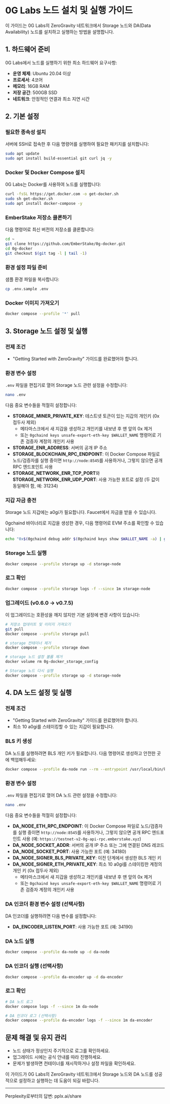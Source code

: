 # 0G Labs 노드 설치 및 실행 가이드

이 가이드는 0G Labs의 ZeroGravity 네트워크에서 Storage 노드와 DA(Data Availability) 노드를 설치하고 실행하는 방법을 설명합니다.

## 1. 하드웨어 준비

0G Labs에서 노드를 실행하기 위한 최소 하드웨어 요구사항:

- **운영 체제**: Ubuntu 20.04 이상
- **프로세서**: 4코어
- **메모리**: 16GB RAM
- **저장 공간**: 500GB SSD
- **네트워크**: 안정적인 연결과 최소 지연 시간

## 2. 기본 설정

### 필요한 종속성 설치

서버에 SSH로 접속한 후 다음 명령어를 실행하여 필요한 패키지를 설치합니다:

```bash
sudo apt update
sudo apt install build-essential git curl jq -y
```

### Docker 및 Docker Compose 설치

0G Labs는 Docker를 사용하여 노드를 실행합니다:

```bash
curl -fsSL https://get.docker.com -o get-docker.sh
sudo sh get-docker.sh
sudo apt install docker-compose -y
```

### EmberStake 저장소 클론하기

다음 명령어로 최신 버전의 저장소를 클론합니다:

```bash
cd ~
git clone https://github.com/EmberStake/0g-docker.git
cd 0g-docker
git checkout $(git tag -l | tail -1)
```

### 환경 설정 파일 준비

샘플 환경 파일을 복사합니다:

```bash
cp .env.sample .env
```

### Docker 이미지 가져오기

```bash
docker compose --profile '*' pull
```

## 3. Storage 노드 설정 및 실행

### 전제 조건

- "Getting Started with ZeroGravity" 가이드를 완료했어야 합니다.

### 환경 변수 설정

`.env` 파일을 편집기로 열어 Storage 노드 관련 설정을 수정합니다:

```bash
nano .env
```

다음 중요 변수들을 적절히 설정합니다:

- **STORAGE_MINER_PRIVATE_KEY**: 테스트넷 토큰이 있는 지갑의 개인키 (0x 접두사 제외)
  - 메타마스크에서 새 지갑을 생성하고 개인키를 내보낸 후 맨 앞의 0x 제거
  - 또는 `0gchaind keys unsafe-export-eth-key $WALLET_NAME` 명령어로 기존 검증자 계정의 개인키 사용
- **STORAGE_ENR_ADDRESS**: 서버의 공개 IP 주소
- **STORAGE_BLOCKCHAIN_RPC_ENDPOINT**: 이 Docker Compose 파일로 노드/검증자를 실행 중이면 `http://node:8545`를 사용하거나, 그렇지 않으면 공개 RPC 엔드포인트 사용
- **STORAGE_NETWORK_ENR_TCP_PORT**와 **STORAGE_NETWORK_ENR_UDP_PORT**: 사용 가능한 포트로 설정 (두 값이 동일해야 함, 예: 31234)

### 지갑 자금 충전

Storage 노드 지갑에는 a0gi가 필요합니다. Faucet에서 자금을 받을 수 있습니다.

0gchaind 바이너리로 지갑을 생성한 경우, 다음 명령어로 EVM 주소를 확인할 수 있습니다:

```bash
echo "0x$(0gchaind debug addr $(0gchaind keys show $WALLET_NAME -a) | grep hex | awk '{print $3}')"
```

### Storage 노드 실행

```bash
docker compose --profile storage up -d storage-node
```

### 로그 확인

```bash
docker compose --profile storage logs -f --since 1m storage-node
```

### 업그레이드 (v0.6.0 → v0.7.5)

이 업그레이드는 호환성을 깨지 않지만 기본 설정에 변경 사항이 있습니다:

```bash
# 저장소 업데이트 및 이미지 가져오기
git pull
docker compose --profile storage pull

# storage 컨테이너 제거
docker compose --profile storage down

# storage 노드 설정 볼륨 제거
docker volume rm 0g-docker_storage_config

# Storage 노드 다시 실행
docker compose --profile storage up -d storage-node
```

## 4. DA 노드 설정 및 실행

### 전제 조건

- "Getting Started with ZeroGravity" 가이드를 완료했어야 합니다.
- 최소 10 a0gi를 스테이킹할 수 있는 지갑이 필요합니다.

### BLS 키 생성

DA 노드를 실행하려면 BLS 개인 키가 필요합니다. 다음 명령어로 생성하고 안전한 곳에 백업해두세요:

```bash
docker compose --profile da-node run --rm --entrypoint /usr/local/bin/key-gen da-node
```

### 환경 변수 설정

`.env` 파일을 편집기로 열어 DA 노드 관련 설정을 수정합니다:

```bash
nano .env
```

다음 중요 변수들을 적절히 설정합니다:

- **DA_NODE_ETH_RPC_ENDPOINT**: 이 Docker Compose 파일로 노드/검증자를 실행 중이면 `http://node:8545`를 사용하거나, 그렇지 않으면 공개 RPC 엔드포인트 사용 (예: `https://testnet-v2-0g-api-rpc.emberstake.xyz`)
- **DA_NODE_SOCKET_ADDR**: 서버의 공개 IP 주소 또는 그에 연결된 DNS 레코드
- **DA_NODE_SOCKET_PORT**: 사용 가능한 포트 (예: 34180)
- **DA_NODE_SIGNER_BLS_PRIVATE_KEY**: 이전 단계에서 생성한 BLS 개인 키
- **DA_NODE_SIGNER_ETH_PRIVATE_KEY**: 최소 10 a0gi를 스테이킹한 계정의 개인 키 (0x 접두사 제외)
  - 메타마스크에서 새 지갑을 생성하고 개인키를 내보낸 후 맨 앞의 0x 제거
  - 또는 `0gchaind keys unsafe-export-eth-key $WALLET_NAME` 명령어로 기존 검증자 계정의 개인키 사용

### DA 인코더 환경 변수 설정 (선택사항)

DA 인코더를 실행하려면 다음 변수를 설정합니다:

- **DA_ENCODER_LISTEN_PORT**: 사용 가능한 포트 (예: 34190)

### DA 노드 실행

```bash
docker compose --profile da-node up -d da-node
```

### DA 인코더 실행 (선택사항)

```bash
docker compose --profile da-encoder up -d da-encoder
```

### 로그 확인

```bash
# DA 노드 로그
docker compose logs -f --since 1m da-node

# DA 인코더 로그 (선택사항)
docker compose --profile da-encoder logs -f --since 1m da-encoder
```

## 문제 해결 및 유지 관리

- 노드 상태가 정상인지 주기적으로 로그를 확인하세요.
- 업그레이드 시에는 공식 안내를 따라 진행하세요.
- 문제가 발생하면 컨테이너를 재시작하거나 설정 파일을 확인하세요.

이 가이드가 0G Labs의 ZeroGravity 네트워크에서 Storage 노드와 DA 노드를 성공적으로 설정하고 실행하는 데 도움이 되길 바랍니다.

---
Perplexity로부터의 답변: pplx.ai/share
